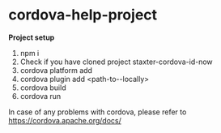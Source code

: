 # cordova-help-project

**Project setup**
1. npm i
2. Check if you have cloned project staxter-cordova-id-now
3. cordova platform add <platform-name> 
4. cordova plugin add <path-to-<staxter-cordova-id-now>-locally>
5. cordova build
6. cordova run <platform-name>

In case of any problems with cordova, please refer to https://cordova.apache.org/docs/